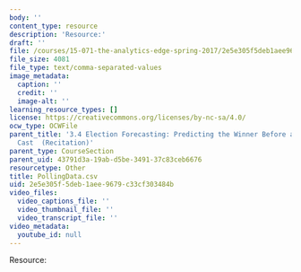 ```yaml
---
body: ''
content_type: resource
description: 'Resource:'
draft: ''
file: /courses/15-071-the-analytics-edge-spring-2017/2e5e305f5deb1aee9679c33cf303484b_PollingData.csv
file_size: 4081
file_type: text/comma-separated-values
image_metadata:
  caption: ''
  credit: ''
  image-alt: ''
learning_resource_types: []
license: https://creativecommons.org/licenses/by-nc-sa/4.0/
ocw_type: OCWFile
parent_title: '3.4 Election Forecasting: Predicting the Winner Before any Votes are
  Cast  (Recitation)'
parent_type: CourseSection
parent_uid: 43791d3a-19ab-d5be-3491-37c83ceb6676
resourcetype: Other
title: PollingData.csv
uid: 2e5e305f-5deb-1aee-9679-c33cf303484b
video_files:
  video_captions_file: ''
  video_thumbnail_file: ''
  video_transcript_file: ''
video_metadata:
  youtube_id: null
---
```

Resource: